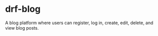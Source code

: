 # drf-blog
A blog platform where users can register, log in, create, edit, delete, and view blog posts.

